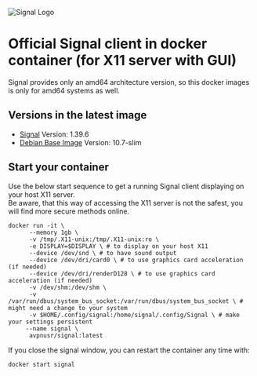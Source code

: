 ![Signal Logo](https://i.imgur.com/dnmDW6F.jpg)

**Official Signal client in docker container (for X11 server with GUI)**
===

Signal provides only an amd64 architecture version, so this docker images is only for amd64 systems as well.   

Versions in the latest image
-----
- [Signal](https://signal.org "Signal Homepage") Version: 1.39.6
- [Debian Base Image](https://hub.docker.com/_/debian "Debian Docker Repo") Version: 10.7-slim

Start your container
-----
Use the below start sequence to get a running Signal client displaying on your host X11 server.    
Be aware, that this way of accessing the X11 server is not the safest, you will find more secure methods online.       

```
docker run -it \
      --memory 1gb \
      -v /tmp/.X11-unix:/tmp/.X11-unix:ro \
      -e DISPLAY=$DISPLAY \ # to display on your host X11
      --device /dev/snd \ # to have sound output
      --device /dev/dri/card0 \ # to use graphics card acceleration (if needed)
      --device /dev/dri/renderD128 \ # to use graphics card acceleration (if needed)
      -v /dev/shm:/dev/shm \ 
      -v /var/run/dbus/system_bus_socket:/var/run/dbus/system_bus_socket \ # might need a change to your system
      -v $HOME/.config/signal:/home/signal/.config/Signal \ # make your settings persistent
     --name signal \
      avpnusr/signal:latest
```
   
If you close the signal window, you can restart the container any time with:     
```
docker start signal
```
